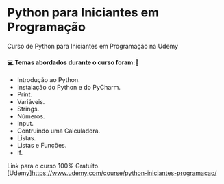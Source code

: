 # Python para Iniciantes em Programação
Curso de Python para Iniciantes em Programação na Udemy
#### :computer: Temas abordados durante o curso foram::rocket:
- Introdução ao Python.
- Instalação do Python e do PyCharm.
- Print.
- Variáveis.
- Strings.
- Números.
- Input.
- Contruindo uma Calculadora.
- Listas.
- Listas e Funções.
- If.

Link para o curso 100% Gratuito.
[Udemy]https://www.udemy.com/course/python-iniciantes-programacao/
